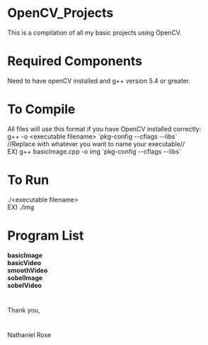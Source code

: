 # OpenCV_Projects
This is a compilation of all my basic projects using OpenCV.

# Required Components
Need to have openCV installed and g++ version 5.4 or greater.

# To Compile
All files will use this format if you have OpenCV installed correctly:
<br />g++ <filename> -o \<executable filename\> \`pkg-config --cflags --libs\`
<br />//Replace <executable filename> with whatever you want to name your executable//
<br />EX) g++ basicImage.cpp -o img \`pkg-config --cflags --libs\`

# To Run
./\<executable filename\>
<br />EX) ./img

# Program List
**basicImage**
<br />**basicVideo**
<br />**smoothVideo**
<br />**sobelImage**
<br />**sobelVideo**

#
Thank you,
#
Nathaniel Rose
